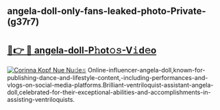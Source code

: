 ## angela-doll-only-fans​-leaked-photo​-Private-(g37r7)


# <h2><a href="https://mediaupload.pro?title=angela-doll&ref=git">🔗👉 🔴 angela-doll-P𝚑ot𝚘𝚜-V𝚒d𝚎o</a></h2>

[![Corinna Kopf Nue Nu𝚍e𝚜](https://i.imgur.com/0qMVB7G.gif)](https://mediaupload.pro?title=angela-doll&ref=git)
Online-influencer-angela-doll,known-for-publishing-dance-and-lifestyle-content,-including-performances-and-vlogs-on-social-media-platforms.Brilliant-ventriloquist-assistant-angela-doll,celebrated-for-their-exceptional-abilities-and-accomplishments-in-assisting-ventriloquists.  